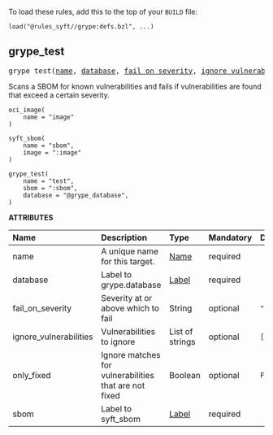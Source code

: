 <!-- Generated with Stardoc: http://skydoc.bazel.build -->

To load these rules, add this to the top of your `BUILD` file:

```starlark
load("@rules_syft//grype:defs.bzl", ...)
```

<a id="grype_test"></a>

## grype_test

<pre>
grype_test(<a href="#grype_test-name">name</a>, <a href="#grype_test-database">database</a>, <a href="#grype_test-fail_on_severity">fail_on_severity</a>, <a href="#grype_test-ignore_vulnerabilities">ignore_vulnerabilities</a>, <a href="#grype_test-only_fixed">only_fixed</a>, <a href="#grype_test-sbom">sbom</a>)
</pre>

Scans a SBOM for known vulnerabilities and fails if vulnerabilities are found that exceed a certain severity.

```starlark
oci_image(
    name = "image"
)

syft_sbom(
    name = "sbom",
    image = ":image"
)

grype_test(
    name = "test",
    sbom = ":sbom",
    database = "@grype_database",
)
```

**ATTRIBUTES**


| Name  | Description | Type | Mandatory | Default |
| :------------- | :------------- | :------------- | :------------- | :------------- |
| <a id="grype_test-name"></a>name |  A unique name for this target.   | <a href="https://bazel.build/concepts/labels#target-names">Name</a> | required |  |
| <a id="grype_test-database"></a>database |  Label to grype.database   | <a href="https://bazel.build/concepts/labels">Label</a> | required |  |
| <a id="grype_test-fail_on_severity"></a>fail_on_severity |  Severity at or above which to fail   | String | optional |  `"low"`  |
| <a id="grype_test-ignore_vulnerabilities"></a>ignore_vulnerabilities |  Vulnerabilities to ignore   | List of strings | optional |  `[]`  |
| <a id="grype_test-only_fixed"></a>only_fixed |  Ignore matches for vulnerabilities that are not fixed   | Boolean | optional |  `False`  |
| <a id="grype_test-sbom"></a>sbom |  Label to syft_sbom   | <a href="https://bazel.build/concepts/labels">Label</a> | required |  |


